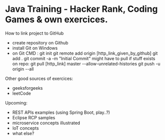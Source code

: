# Java Training - Hacker Rank, Coding Games & own exercices.

How to link project to GitHub

- create repository on Github
- install Git on Windows
- on Git CMD :
	git init
	git remote add origin [http_link_given_by_github]
	git add .
	git commit -a -m "Initial Commit"
	might have to pull if stuff exists on repo: 
		git pull [http_link] master --allow-unrelated-histories
	git push -u origin --all

Other good sources of exercices:
 - geeksforgeeks
 - leetCode
 
 Upcoming:
  - REST APIs examples (using Spring Boot, play..?)
  - Eclipse RCP samples
  - microservice concepts illustrated
  - IoT concepts
  - what else?